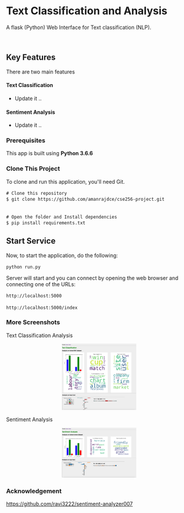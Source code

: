 # Text Classification and Analysis

A flask (Python) Web Interface for Text classification (NLP).

<p align="center">
<img src="images/home.PNG" alt="Drawing" style="width:0%;"/>
</p>

## Key Features
There are two main features

#### Text Classification
* Update it ..

#### Sentiment Analysis
* Update it ..


### Prerequisites

This app is built using **Python 3.6.6**


### Clone This Project

To clone and run this application, you'll need Git.

    # Clone this repository
    $ git clone https://github.com/amanrajdce/cse256-project.git


    # Open the folder and Install dependencies
    $ pip install requirements.txt


## Start Service
Now, to start the application, do the following:

    python run.py

Server will start and  you can connect by opening the web browser and connecting one of the URLs:

    http://localhost:5000

    http://localhost:5000/index

### More Screenshots
Text Classification Analysis


<p align="center">
<img src="images/bbc.png" alt="Drawing" style="width:40%;"/>
</p>

Sentiment Analysis

<p align="center">
<img src="images/sentiment.png" alt="Drawing" style="width:40%;"/>
</p>

### Acknowledgement
https://github.com/ravi3222/sentiment-analyzer007
